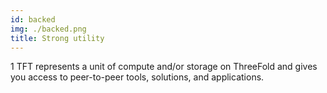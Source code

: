 ```yaml
---
id: backed
img: ./backed.png
title: Strong utility
---
```


1 TFT represents a unit of compute and/or storage on ThreeFold and gives you access to peer-to-peer tools, solutions, and applications.
